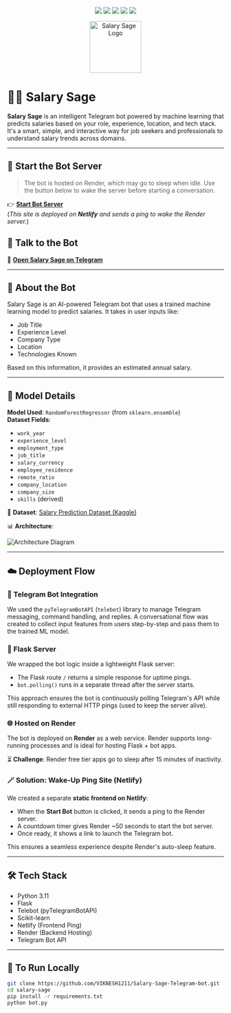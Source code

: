 <p align="center">
  <img src="https://img.shields.io/badge/Python-3.11-blue?style=flat-square" />
  <img src="https://img.shields.io/badge/Flask-Web--App-green?style=flat-square" />
  <img src="https://img.shields.io/badge/Render-Hosting-blueviolet?style=flat-square" />
  <img src="https://img.shields.io/badge/Telebot-TelegramBot-lightgrey?style=flat-square" />
  <img src="https://img.shields.io/badge/RandomForestRegressor-ML-orange?style=flat-square" />
</p>

<p align="center">
  <img src="salary-sage-logo.png" width="120" alt="Salary Sage Logo" />
</p>

# 🧙‍♂️ Salary Sage

**Salary Sage** is an intelligent Telegram bot powered by machine learning that predicts salaries based on your role, experience, location, and tech stack. It's a smart, simple, and interactive way for job seekers and professionals to understand salary trends across domains.

---

## 🚀 Start the Bot Server

> The bot is hosted on Render, which may go to sleep when idle. Use the button below to wake the server before starting a conversation.

👉 **[Start Bot Server](https://salary-sage.netlify.app/)**  
(_This site is deployed on **Netlify** and sends a ping to wake the Render server._)

## 💬 Talk to the Bot

🔗 [**Open Salary Sage on Telegram**](https://t.me/salary_sage_bot)

---

## 🤖 About the Bot

Salary Sage is an AI-powered Telegram bot that uses a trained machine learning model to predict salaries. It takes in user inputs like:

- Job Title
- Experience Level
- Company Type
- Location
- Technologies Known

Based on this information, it provides an estimated annual salary.

---

## 🧠 Model Details

**Model Used**: `RandomForestRegressor` (from `sklearn.ensemble`)  
**Dataset Fields**:
- `work_year`
- `experience_level`
- `employment_type`
- `job_title`
- `salary_currency`
- `employee_residence`
- `remote_ratio`
- `company_location`
- `company_size`
- `skills` (derived)

📂 **Dataset**: [Salary Prediction Dataset (Kaggle)](https://www.kaggle.com/datasets/paultimothymooney/software-developer-salaries-2023)

📊 **Architecture**:

![Architecture Diagram](architecture-diagram.png)

---

## ☁️ Deployment Flow

### 🔌 Telegram Bot Integration

We used the `pyTelegramBotAPI` (`telebot`) library to manage Telegram messaging, command handling, and replies. A conversational flow was created to collect input features from users step-by-step and pass them to the trained ML model.

### 🧪 Flask Server

We wrapped the bot logic inside a lightweight Flask server:

- The Flask route `/` returns a simple response for uptime pings.
- `bot.polling()` runs in a separate thread after the server starts.

This approach ensures the bot is continuously polling Telegram's API while still responding to external HTTP pings (used to keep the server alive).

### 🌐 Hosted on Render

The bot is deployed on **Render** as a web service. Render supports long-running processes and is ideal for hosting Flask + bot apps.

⏳ **Challenge**: Render free tier apps go to sleep after 15 minutes of inactivity.

### 🪄 Solution: Wake-Up Ping Site (Netlify)

We created a separate **static frontend on Netlify**:

- When the **Start Bot** button is clicked, it sends a ping to the Render server.
- A countdown timer gives Render ~50 seconds to start the bot server.
- Once ready, it shows a link to launch the Telegram bot.

This ensures a seamless experience despite Render's auto-sleep feature.

---

## 🛠️ Tech Stack

- Python 3.11
- Flask
- Telebot (pyTelegramBotAPI)
- Scikit-learn
- Netlify (Frontend Ping)
- Render (Backend Hosting)
- Telegram Bot API

---

## 📌 To Run Locally

```bash
git clone https://github.com/VIKNESH1211/Salary-Sage-Telegram-bot.git
cd salary-sage
pip install -r requirements.txt
python bot.py
